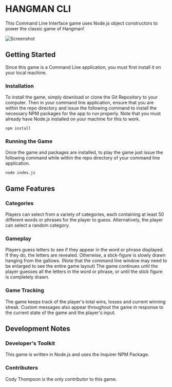 # HANGMAN CLI

This Command Line Interface game uses Node.js object constructors to power the classic game of Hangman!

![Screenshot](https://cdt12988.github.io/images/portfolio/hangmancli.PNG "Hangman CLI Screenshot")

## Getting Started

Since this game is a Command Line application, you must first install it on your local machine.

### Installation

To install the game, simply download or clone the Git Repository to your computer.  Then in your command line application, ensure that you are within the repo directory and issue the following command to install the necessary NPM packages for the app to run properly.  Note that you must already have Node.js installed on your machine for this to work.

```
npm install
```

### Running the Game

Once the game and packages are installed, to play the game just issue the following command while within the repo directory of your command line application.

```
node index.js
```

## Game Features

### Categories

Players can select from a variety of categories, each containing at least 50 different words or phrases for the player to guess.  Alternatively, the player can select a random category.

### Gameplay

Players guess letters to see if they appear in the word or phrase displayed.  If they do, the letters are revealed.  Otherwise, a stick-figure is slowly drawn hanging from the gallows. (Note that the command line window may need to be enlarged to see the entire game layout)  The game continues until the player guesses all the letters in the word or phrase, or until the stick figure is completely drawn.

### Game Tracking

The game keeps track of the player's total wins, losses and current winning streak.  Custom messages also appear throughout the game in response to the current state of the game and the player's input.

## Development Notes

### Developer's Toolkit

This game is written in Node.js and uses the Inquirer NPM Package.

### Contributers

Cody Thompson is the only contributor to this game.